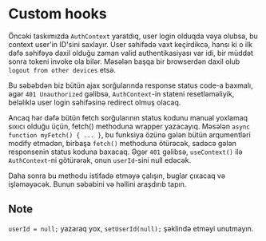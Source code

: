 # Custom hooks

Öncəki taskımızda `AuthContext` yaratdıq, user login olduqda vəya olubsa, bu context user'in ID'sini saxlayır.
User səhifədə vaxt keçirdikcə, hansı ki o ilk dəfə səhifəyə daxil olduğu zaman valid authentikasiyası var idi,
bir müddət sonra tokeni invoke ola bilər. Məsələn başqa bir browserdən daxil olub `logout from other devices` etsə.

Bu səbəbdən biz bütün ajax sorğularında response status code-a baxmalı, əgər `401 Unauthorized` gəlibsə, `AuthContext`-in stateni resetləməliyik,
beləliklə user login səhifəsinə redirect olmuş olacaq.

Ancaq hər dəfə bütün fetch sorğularının status kodunu manual yoxlamaq sıxıcı olduğu üçün, fetch() methoduna wrapper yazacayıq.
Məsələn `async function myFetch() { ... }`, bu funksiya özünə gələn bütün arqumentləri modify etmədən, birbaşa `fetch()` methoduna ötürəcək,
sadəcə gələn responsenin status koduna baxacaq. Əgər `401` gəlibsə, `useContext()` ilə `AuthContext`-ni götürərək, onun `userId`-sini null edəcək.

Daha sonra bu methodu istifadə etməyə çalışın, buglar çıxacaq və işləməyəcək. Bunun səbəbini və həllini araşdırıb tapın.

## Note
`userId = null;` yazaraq yox, `setUserId(null);` şəklində etməyi unutmayın.
